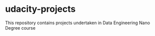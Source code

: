# udacity-projects

This repository contains projects undertaken in Data Engineering Nano Degree course